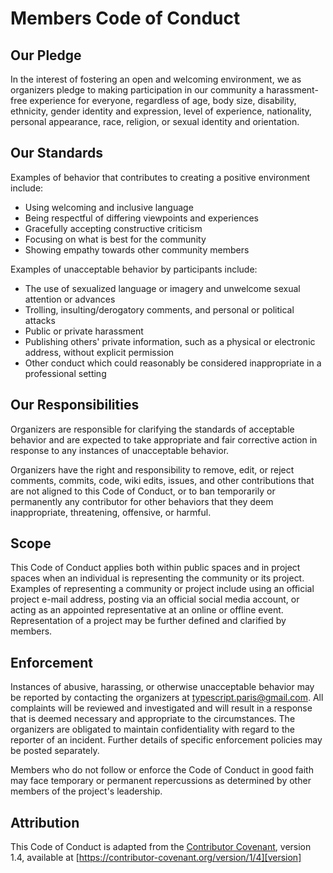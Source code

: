 # Members Code of Conduct

## Our Pledge

In the interest of fostering an open and welcoming environment, we as
organizers pledge to making participation in our community a
harassment-free experience for everyone, regardless of age, body
size, disability, ethnicity, gender identity and expression, level of experience,
nationality, personal appearance, race, religion, or sexual identity and
orientation.

## Our Standards

Examples of behavior that contributes to creating a positive environment
include:

* Using welcoming and inclusive language
* Being respectful of differing viewpoints and experiences
* Gracefully accepting constructive criticism
* Focusing on what is best for the community
* Showing empathy towards other community members

Examples of unacceptable behavior by participants include:

* The use of sexualized language or imagery and unwelcome sexual attention or
advances
* Trolling, insulting/derogatory comments, and personal or political attacks
* Public or private harassment
* Publishing others' private information, such as a physical or electronic
  address, without explicit permission
* Other conduct which could reasonably be considered inappropriate in a
  professional setting

## Our Responsibilities

Organizers are responsible for clarifying the standards of acceptable
behavior and are expected to take appropriate and fair corrective action in
response to any instances of unacceptable behavior.

Organizers have the right and responsibility to remove, edit, or
reject comments, commits, code, wiki edits, issues, and other contributions
that are not aligned to this Code of Conduct, or to ban temporarily or
permanently any contributor for other behaviors that they deem inappropriate,
threatening, offensive, or harmful.

## Scope

This Code of Conduct applies both within public spaces and in project spaces
when an individual is representing the community or its project. Examples of
representing a community or project include using an official project e-mail
address, posting via an official social media account, or acting as an appointed
representative at an online or offline event. Representation of a project may be
further defined and clarified by members.

## Enforcement

Instances of abusive, harassing, or otherwise unacceptable behavior may be
reported by contacting the organizers at typescript.paris@gmail.com. All
complaints will be reviewed and investigated and will result in a response that
is deemed necessary and appropriate to the circumstances. The organizers are
obligated to maintain confidentiality with regard to the reporter of an incident.
Further details of specific enforcement policies may be posted separately.

Members who do not follow or enforce the Code of Conduct in good
faith may face temporary or permanent repercussions as determined by other
members of the project's leadership.

## Attribution

This Code of Conduct is adapted from the [Contributor Covenant][homepage], version 1.4,
available at [https://contributor-covenant.org/version/1/4][version]

[homepage]: https://contributor-covenant.org
[version]: https://contributor-covenant.org/version/1/4/
